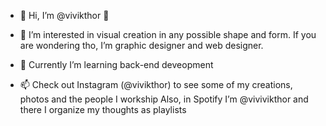 - 👋 Hi, I’m @vivikthor 🧙

- 🚀 I’m interested in visual creation in any possible shape and form. 
      If you are wondering tho, I’m graphic designer and web designer.
- 🌱 Currently I’m learning back-end deveopment 
- 📫 Check out Instagram (@vivikthor) to see some of my creations, photos and the people I workship
      Also, in Spotify I’m @vivivikthor and there I organize my thoughts as playlists
      

<!---
vivikthor/vivikthor is a ✨ special ✨ repository because its `README.md` (this file) appears on your GitHub profile.
You can click the Preview link to take a look at your changes.
--->
